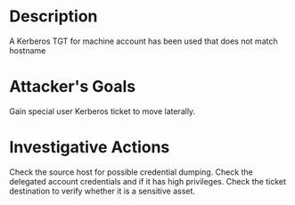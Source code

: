 # Description
A Kerberos TGT for machine account has been used that does not match hostname
# Attacker's Goals
Gain special user Kerberos ticket to move laterally.
# Investigative Actions
Check the source host for possible credential dumping.
Check the delegated account credentials and if it has high privileges.
Check the ticket destination to verify whether it is a sensitive asset.
